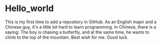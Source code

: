 # Hello_world
This is my first time to add a repository in GitHub.
As an English major
and a Chinese guy,
it's a little bit hard to learn programming.
In Chinese,
there is a saying:
The boy is chasing a butterfly,
and at the same time,
he wants to climb to the top of the mountain.
Best wish for me.
Good luck.

